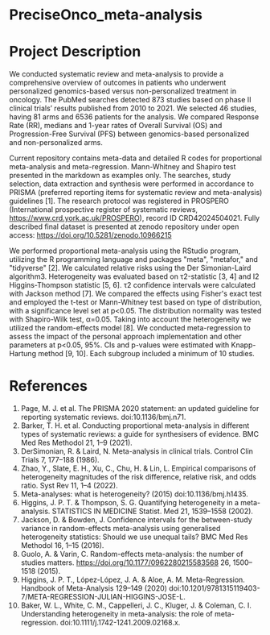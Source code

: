 # PreciseOnco_meta-analysis

# Project Description

We conducted systematic review and meta-analysis to provide a comprehensive overview of outcomes in patients who underwent personalized genomics-based versus non-personalized treatment in oncology. The PubMed searches detected 873 studies based on phase II clinical trials’ results published from 2010 to 2021. We selected 46 studies, having 81 arms and 6536 patients for the analysis. We compared Response Rate (RR), medians and 1-year rates of Overall Survival (OS) and Progression-Free Survival (PFS) between genomics-based personalized and non-personalized arms.

Current repository contains meta-data and detailed R codes for proportional meta-analysis and meta-regression. Mann-Whitney and Shapiro test presented in the markdown as examples only. The searches, study selection, data extraction and synthesis were performed in accordance to PRISMA (preferred reporting items for systematic review and meta-analysis) guidelines [1]. The research protocol was registered in PROSPERO (International prospective register of systematic reviews, https://www.crd.york.ac.uk/PROSPERO), record ID CRD42024504021. Fully described final dataset is presented at zenodo repository under open access: https://doi.org/10.5281/zenodo.10966215 

We performed proportional meta-analysis using the RStudio program, utilizing the R programming language and packages "meta", "metafor," and "tidyverse" [2]. We calculated relative risks using the Der Simonian-Laird algorithm3. Heterogeneity was evaluated based on τ2-statistic [3, 4] and I2 Higgins-Thompson statistic [5, 6]. τ2 confidence intervals were calculated with Jackson method [7]. We compared the effects using Fisher's exact test and employed the t-test or Mann-Whitney test based on type of distribution, with a significance level set at p<0.05. The distribution normality was tested with Shapiro-Wilk test, α=0.05. Taking into account the heterogeneity we utilized the random-effects model [8]. We conducted meta-regression to assess the impact of the personal approach implementation and other parameters at p<0.05, 95%. CIs and p-values were estimated with Knapp-Hartung method [9, 10]. Each subgroup included a minimum of 10 studies.


# References
1.	Page, M. J. et al. The PRISMA 2020 statement: an updated guideline for reporting systematic reviews. doi:10.1136/bmj.n71.
2.	Barker, T. H. et al. Conducting proportional meta-analysis in different types of systematic reviews: a guide for synthesisers of evidence. BMC Med Res Methodol 21, 1–9 (2021).
3.	DerSimonian, R. & Laird, N. Meta-analysis in clinical trials. Control Clin Trials 7, 177–188 (1986).
4.	Zhao, Y., Slate, E. H., Xu, C., Chu, H. & Lin, L. Empirical comparisons of heterogeneity magnitudes of the risk difference, relative risk, and odds ratio. Syst Rev 11, 1–4 (2022).
5.	Meta-analyses: what is heterogeneity? (2015) doi:10.1136/bmj.h1435.
6.	Higgins, J. P. T. & Thompson, S. G. Quantifying heterogeneity in a meta-analysis. STATISTICS IN MEDICINE Statist. Med 21, 1539–1558 (2002).
7.	Jackson, D. & Bowden, J. Confidence intervals for the between-study variance in random-effects meta-analysis using generalised heterogeneity statistics: Should we use unequal tails? BMC Med Res Methodol 16, 1–15 (2016).
8.	Guolo, A. & Varin, C. Random-effects meta-analysis: the number of studies matters. https://doi.org/10.1177/0962280215583568 26, 1500–1518 (2015).
9.	Higgins, J. P. T., López-López, J. A. & Aloe, A. M. Meta-Regression. Handbook of Meta-Analysis 129–149 (2020) doi:10.1201/9781315119403-7/META-REGRESSION-JULIAN-HIGGINS-JOSE-L.
10.	Baker, W. L., White, C. M., Cappelleri, J. C., Kluger, J. & Coleman, C. I. Understanding heterogeneity in meta-analysis: the role of meta-regression. doi:10.1111/j.1742-1241.2009.02168.x.
 


